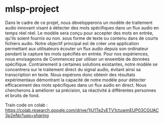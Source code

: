 # mlsp-project
 Dans le cadre de ce projet, nous développerons un modèle de traitement audio innovant visant à détecter des mots spécifiques dans un flux audio en temps réel réel. Le modèle sera conçu pour accepter des mots en entrée, qu'ils soient fournis ou non. sous forme de texte ou contenu dans de courts fichiers audio. Notre objectif principal est de créer une application permettant aux utilisateurs écouter un flux audio depuis son ordinateur pendant la capture les mots spécifiés en entrée. Pour nos expériences, nous envisageons de Commencez par utiliser un ensemble de données spécifique. Contrairement à certaines solutions existantes, notre modèle se concentrera sur le traitement direct du signal audio, évitant ainsi sa transcription en texte. Nous espérons donc obtenir des résultats expérimentaux démontrant la capacité de notre modèle pour détecter efficacement des mots spécifiques dans un flux audio en direct. Nous chercherons à améliorer sa précision, sa réactivité à différentes personnes et bruits de fond.

Train code on colab : https://colab.research.google.com/drive/1jU1Te2vETV1ctuwmEUP03CGUAC3p2eNo?usp=sharing

